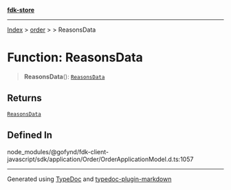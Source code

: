 [**fdk-store**](../../../README.md)
***

[Index](../../../API.md) > [order](../../README.md) > [<internal>](../README.md) > ReasonsData

# Function: ReasonsData

> **ReasonsData**(): [`ReasonsData`](../type-aliases/type-alias.ReasonsData.md)

## Returns

[`ReasonsData`](../type-aliases/type-alias.ReasonsData.md)

## Defined In

node\_modules/@gofynd/fdk-client-javascript/sdk/application/Order/OrderApplicationModel.d.ts:1057

***
Generated using [TypeDoc](https://typedoc.org/) and [typedoc-plugin-markdown](https://www.npmjs.com/package/typedoc-plugin-markdown)
